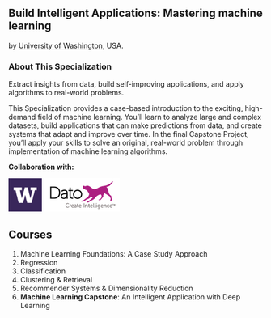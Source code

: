 ## Build Intelligent Applications: Mastering machine learning
by [University of Washington](http://www.washington.edu/), USA.

### About This Specialization
Extract insights from data, build self-improving applications, and apply algorithms to real-world problems.

This Specialization provides a case-based introduction to the exciting, high-demand field of machine learning.
You’ll learn to analyze large and complex datasets, build applications that can make predictions from data, and create systems that adapt and improve over time. In the final Capstone Project, you’ll apply your skills to solve an original, real-world problem through implementation of machine learning algorithms.

**Collaboration with:**

<a href="http://www.washington.edu/"><img src="media/uw-purple-logo.png" alt="UW" width="66" height="66"></a>
<a href="https://dato.com/"><img src="media/dato.png" alt="dato" width="150" height="66"></a>

## Courses
1. Machine Learning Foundations: A Case Study Approach
2. Regression
3. Classification
4. Clustering & Retrieval
5. Recommender Systems & Dimensionality Reduction
6. **Machine Learning Capstone**: An Intelligent Application with Deep Learning
